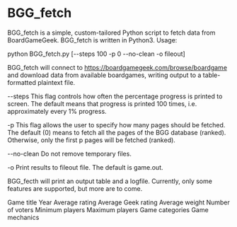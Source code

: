# BGG_fetch
BGG_fetch is a simple, custom-tailored Python script to fetch data from BoardGameGeek.
BGG_fetch is written in Python3. Usage:

python BGG_fetch.py [--steps 100 -p 0 --no-clean -o fileout]

BGG_fetch will connect to https://boardgamegeek.com/browse/boardgame and download data from available boardgames, writing output to a table-formatted plaintext file.

--steps      This flag controls how often the percentage progress is printed to screen. The default means that progress is printed 100 times, i.e. approximately every 1% progress.

-p           This flag allows the user to specify how many pages should be fetched. The default (0) means to fetch all the pages of the BGG database (ranked). Otherwise,
             only the first p pages will be fetched (ranked).

--no-clean   Do not remove temporary files.

-o           Print results to fileout file. The default is game.out.

BGG_fecth will print an output table and a logfile. Currently, only some features are supported, but more are to come.

Game title
Year
Average rating
Average Geek rating
Average weight
Number of voters
Minimum players
Maximum players
Game categories
Game mechanics
